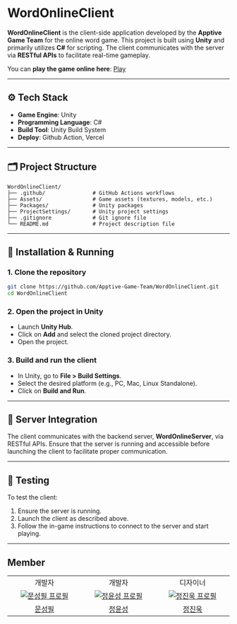 # WordOnlineClient

**WordOnlineClient** is the client-side application developed by the **Apptive Game Team** for the online word game. This project is built using **Unity** and primarily utilizes **C#** for scripting. The client communicates with the server via **RESTful APIs** to facilitate real-time gameplay.

You can **play the game online here**: [Play](https://word-online.vercel.app/)

---

## ⚙️ Tech Stack

- **Game Engine**: Unity
- **Programming Language**: C#
- **Build Tool**: Unity Build System
- **Deploy**: Github Action, Vercel

---

## 🗂️ Project Structure

```
WordOnlineClient/
├── .github/               # GitHub Actions workflows
├── Assets/                # Game assets (textures, models, etc.)
├── Packages/              # Unity packages
├── ProjectSettings/       # Unity project settings
├── .gitignore             # Git ignore file
└── README.md              # Project description file
```

---

## 🚀 Installation & Running

### 1. Clone the repository

```bash
git clone https://github.com/Apptive-Game-Team/WordOnlineClient.git
cd WordOnlineClient
```

### 2. Open the project in Unity

- Launch **Unity Hub**.
- Click on **Add** and select the cloned project directory.
- Open the project.

### 3. Build and run the client

- In Unity, go to **File > Build Settings**.
- Select the desired platform (e.g., PC, Mac, Linux Standalone).
- Click on **Build and Run**.

---

## 🔗 Server Integration

The client communicates with the backend server, **WordOnlineServer**, via RESTful APIs. Ensure that the server is running and accessible before launching the client to facilitate proper communication.

---

## 🧪 Testing

To test the client:

1. Ensure the server is running.
2. Launch the client as described above.
3. Follow the in-game instructions to connect to the server and start playing.

---

## Member
<table>
        <tr>
    <td align="center">
        개발자
      </a>
    </td>
    <td align="center">
        개발자
      </a>
    </td>
    <td align="center">
        디자이너
      </a>
    </td>
  </tr>
  <tr>
    <td align="center" width="200px">
      <a href="https://github.com/Monolong" target="_blank">
        <img src="https://avatars.githubusercontent.com/u/83206119?v=4" alt="문성필 프로필" />
      </a>
    </td>
    <td align="center" width="200px">
      <a href="https://github.com/dev-yunseong" target="_blank">
        <img src="https://avatars.githubusercontent.com/u/88422717?v=4" alt="정윤성 프로필" />
      </a>
    </td>
    <td align="center" width="200px">
      <a href="https://github.com/Jinwook700" target="_blank">
        <img src="https://avatars.githubusercontent.com/u/127014921?v=4" alt="정진욱 프로필" />
      </a>
    </td>
  </tr>
  <tr>
    <td align="center">
      <a href="https://github.com/Monolong" target="_blank">
        문성필
      </a>
    </td>
    <td align="center">
      <a href="https://github.com/dev-yunseong" target="_blank">
        정윤성
      </a>
    </td>
    <td align="center">
      <a href="https://github.com/Jinwook700" target="_blank">
        정진욱
      </a>
    </td>
  </tr>
</table>
